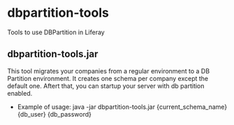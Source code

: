 # dbpartition-tools
Tools to use DBPartition in Liferay

## dbpartition-tools.jar
This tool migrates your companies from a regular environment to a DB Partition environment. It creates one schema per company except the default one. Aftert that, you can startup your server with db partition enabled.

- Example of usage:
java -jar dbpartition-tools.jar {current_schema_name} {db_user} {db_password}
